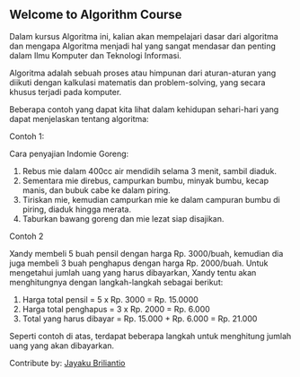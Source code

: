 ## Welcome to Algorithm Course

Dalam kursus Algoritma ini, kalian akan mempelajari dasar dari
algoritma dan mengapa Algoritma menjadi hal yang sangat mendasar dan
penting dalam Ilmu Komputer dan Teknologi Informasi.

Algoritma adalah sebuah proses atau himpunan dari aturan-aturan yang
diikuti dengan kalkulasi matematis dan problem-solving, yang secara
khusus terjadi pada komputer.

Beberapa contoh yang dapat kita lihat dalam kehidupan sehari-hari
yang dapat menjelaskan tentang algoritma:

Contoh 1:

Cara penyajian Indomie Goreng:

1. Rebus mie dalam 400cc air mendidih selama 3 menit, sambil diaduk.
2. Sementara mie direbus, campurkan bumbu, minyak bumbu, kecap manis, dan bubuk cabe ke dalam piring.
3. Tiriskan mie, kemudian campurkan mie ke dalam campuran bumbu di piring, diaduk hingga merata.
4. Taburkan bawang goreng dan mie lezat siap disajikan.

Contoh 2

Xandy membeli 5 buah pensil dengan harga Rp. 3000/buah, kemudian dia
juga membeli 3 buah penghapus dengan harga Rp. 2000/buah. Untuk
mengetahui jumlah uang yang harus dibayarkan, Xandy tentu akan menghitungnya
dengan langkah-langkah sebagai berikut:
1. Harga total pensil 
   = 5 x Rp. 3000 
   = Rp. 15.0000
2. Harga total penghapus
   = 3 x Rp. 2000 
   = Rp. 6.000
3. Total yang harus dibayar 
   = Rp. 15.000 + Rp. 6.000
   = Rp. 21.000

Seperti contoh di atas, terdapat beberapa langkah untuk menghitung jumlah uang yang akan dibayarkan. 



Contribute by: [Jayaku Briliantio](https://www.linkedin.com/in/neartojayakubriliantio)
